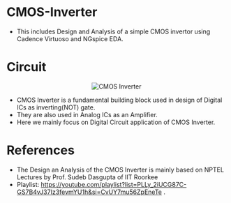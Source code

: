 # CMOS-Inverter
- This includes Design and Analysis of a simple CMOS invertor using Cadence Virtuoso and NGspice EDA.

# Circuit
<p align="center">
  <img src="https://github.com/chennakeshavadasa/CMOS-Inverter/assets/123294639/8d3bb92a-f8d5-44cf-9e23-82012db141fc" alt="CMOS Inverter">
</p>

- CMOS Inverter is a fundamental building block used in design of Digital ICs as inverting(NOT) gate.
- They are also used in Analog ICs as an Amplifier.
- Here we mainly focus on Digital Circuit application of CMOS Inverter.

# References
- The Design an Analysis of the CMOS Inverter is mainly based on NPTEL Lectures by Prof. Sudeb Dasgupta of IIT Roorkee
- Playlist: https://youtube.com/playlist?list=PLLy_2iUCG87C-GS7B4vJ37Iz3fevmYU1h&si=CvUY7mu56ZpEneTe .
